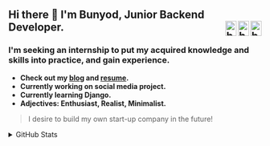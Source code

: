 ## Hi there 👋 I'm Bunyod, Junior Backend Developer. [<img align="right" alt="bunyodev | GitHub" width="22px" height="30" src="https://cdn.jsdelivr.net/npm/simple-icons@3.13.0/icons/github.svg" />][github] [<img align="right" alt="bunyodev | LinkedIn" width="22px" height="30" src="https://cdn.jsdelivr.net/npm/simple-icons@v3/icons/linkedin.svg" />][linkedin] [<img align="right" alt="bunyodev | Twitter" width="22px" height="30" src="https://cdn.jsdelivr.net/npm/simple-icons@v3/icons/twitter.svg" />][twitter] 
### I'm seeking an internship to put my acquired knowledge and skills into practice, and gain experience.

* **Check out my [blog](https://t.me/bunyodev) and [resume](https://gist.github.com/bunyodev/92e929ae4dd471820b6b2479d9ff26d7).**
* **Currently working on social media project.**
* **Currently learning Django.**
* **Adjectives: Enthusiast, Realist, Minimalist.**

> I desire to build my own start-up company in the future!

<details>
  <summary>GitHub Stats</summary>
  <img align="left" alt="bunyodev's GitHub Stats" src="https://github-readme-stats.vercel.app/api?username=bunyodev&show_icons=true&hide_border=true&theme=dark" />
</details>

[twitter]: https://twitter.com/bunyodev
[linkedin]: https://linkedin.com/in/bunyodev
[github]: https://github.com/bunyodev





